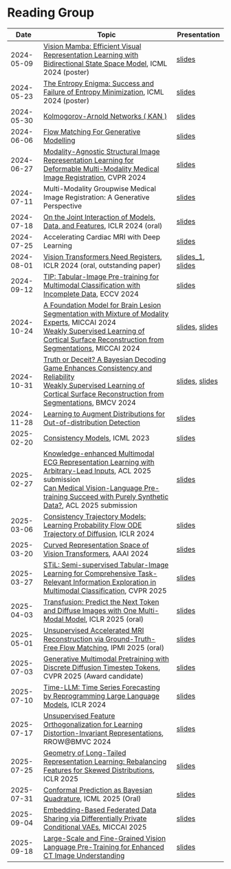 # Reading Group

| Date        | Topic       | Presentation|
|-------------|-------------|-------------|
| 2024-05-09     | [Vision Mamba: Efficient Visual Representation Learning with Bidirectional State Space Model][1], ICML 2024 (poster) | [slides][2] |
| 2024-05-23     | [The Entropy Enigma: Success and Failure of Entropy Minimization][3], ICML 2024 (poster)  | [slides][4]       |
| 2024-05-30     | [Kolmogorov-Arnold Networks ( KAN )][5]  | [slides][6]       |
| 2024-06-06     | [Flow Matching For Generative Modelling][7]  | [slides][8]       |
| 2024-06-27     | [Modality-Agnostic Structural Image Representation Learning for Deformable Multi-Modality Medical Image Registration][9], CVPR 2024 | [slides][10]  |
| 2024-07-11     | Multi-Modality Groupwise Medical Image Registration: A Generative Perspective | [slides][11]  |
| 2024-07-18     | [On the Joint Interaction of Models, Data, and Features][12], ICLR 2024 (oral)   | [slides][13]  |
| 2024-07-25      | Accelerating Cardiac MRI with Deep Learning  |  [slides][14]   |
| 2024-08-01      | [Vision Transformers Need Registers][15], ICLR 2024 (oral, outstanding paper)     |  [slides_1][16], [slides][17]   |
| 2024-09-12     | [TIP: Tabular-Image Pre-training for Multimodal Classification with Incomplete Data][18], ECCV 2024  | [slides][19]   |
| 2024-10-24     | [A Foundation Model for Brain Lesion Segmentation with Mixture of Modality Experts][20], MICCAI 2024 <br> [Weakly Supervised Learning of Cortical Surface Reconstruction from Segmentations][22], MICCAI 2024 | [slides][21], [slides][23]  |
| 2024-10-31     |  [Truth or Deceit? A Bayesian Decoding Game Enhances Consistency and Reliability][24] <br> [Weakly Supervised Learning of Cortical Surface Reconstruction from Segmentations][25], BMCV 2024 | [slides][26], [slides][27] |
| 2024-11-28     |  [Learning to Augment Distributions for Out-of-distribution Detection][28]| [slides][29]   |
| 2025-02-20     | [Consistency Models][30], ICML 2023  |  [slides][31]   |
| 2025-02-27     | [Knowledge-enhanced Multimodal ECG Representation Learning with Arbitrary-Lead Inputs][32], ACL 2025 submission <br> [Can Medical Vision-Language Pre-training Succeed with Purely Synthetic Data?][33], ACL 2025 submission | [slides][34]   |
| 2025-03-06     | [Consistency Trajectory Models: Learning Probability Flow ODE Trajectory of Diffusion](https://arxiv.org/abs/2310.02279), ICLR 2024  | [slides](https://github.com/siyi-wind/BioMedIA-ReadingGroup/blob/main/slides/2025_03_06_Consistency_Trejectory_Models.pdf)  |
| 2025-03-20     | [Curved Representation Space of Vision Transformers](https://arxiv.org/abs/2210.05742), AAAI 2024 | [slides](https://github.com/siyi-wind/BioMedIA-ReadingGroup/blob/main/slides/2025-03-20-Curved_Representation_VIT.pdf) |
| 2025-03-27     | [STiL: Semi-supervised Tabular-Image Learning for Comprehensive Task-Relevant Information Exploration in Multimodal Classification](https://arxiv.org/abs/2503.06277), CVPR 2025 | [slides](https://github.com/siyi-wind/BioMedIA-ReadingGroup/blob/main/slides/2025-03-27-STiL.pptx)
| 2025-04-03     | [Transfusion: Predict the Next Token and Diffuse Images with One Multi-Modal Model](https://arxiv.org/abs/2408.11039), ICLR 2025 (oral)  | [slides](https://github.com/siyi-wind/BioMedIA-ReadingGroup/blob/main/slides/2025-04-03-Transfusion.pdf)
| 2025-05-01     | [Unsupervised Accelerated MRI Reconstruction via Ground-Truth-Free Flow Matching](https://arxiv.org/abs/2502.17174), IPMI 2025 (oral)  | [slides](https://github.com/siyi-wind/BioMedIA-ReadingGroup/blob/main/slides/2025-05-01-Unsupervised_Reconstruction.pdf)
| 2025-07-03      | [Generative Multimodal Pretraining with Discrete Diffusion Timestep Tokens](https://openaccess.thecvf.com/content/CVPR2025/html/Pan_Generative_Multimodal_Pretraining_with_Discrete_Diffusion_Timestep_Tokens_CVPR_2025_paper.html), CVPR 2025 (Award candidate)   | [slides](https://github.com/siyi-wind/BioMedIA-ReadingGroup/blob/main/slides/2025-06-28_Diffusion_Pretraining.pptx)
| 2025-07-10      | [Time-LLM: Time Series Forecasting by Reprogramming Large Language Models](https://openreview.net/forum?id=Unb5CVPtae), ICLR 2024 | [slides](https://github.com/siyi-wind/BioMedIA-ReadingGroup/blob/main/slides/2025-07-10_LLM_time_series.pptx)
| 2025-07-17      | [Unsupervised Feature Orthogonalization for Learning Distortion-Invariant Representations](https://arxiv.org/abs/2409.12276), RROW@BMVC 2024 | [slides](https://github.com/siyi-wind/BioMedIA-ReadingGroup/blob/main/slides/2025-07-17-Distortion_Invariant.pdf) |
| 2025-07-25      | [Geometry of Long-Tailed Representation Learning: Rebalancing Features for Skewed Distributions](https://openreview.net/forum?id=GySIAKEwtZ), ICLR 2025 | [slides](https://github.com/siyi-wind/BioMedIA-ReadingGroup/blob/main/slides/2025-07-25-Geometry_Long_Trailed.pptx)
| 2025-07-31      | [Conformal Prediction as Bayesian Quadrature](https://arxiv.org/abs/2502.13228), ICML 2025 (Oral)   | [slides](https://github.com/siyi-wind/BioMedIA-ReadingGroup/blob/main/slides/2025-07-31-Conformal_Bayesian.pdf)
| 2025-09-04      | [Embedding-Based Federated Data Sharing via Differentially Private Conditional VAEs](https://arxiv.org/pdf/2501.14548), MICCAI 2025   | [slides](https://github.com/siyi-wind/BioMedIA-ReadingGroup/blob/main/slides/2025-09-04-Private_CVAEs.pptx)
| 2025-09-18      |  [Large-Scale and Fine-Grained Vision Language Pre-Training for Enhanced CT Image Understanding](https://arxiv.org/pdf/2501.14548)  | [slides](https://github.com/siyi-wind/BioMedIA-ReadingGroup/blob/main/slides/2025-09-18-fVLM.pptx)


[1]: https://arxiv.org/abs/2401.09417
[2]: https://github.com/siyi-wind/BioMedIA-ReadingGroup/blob/main/slides/2024-05-09-VisionMamba.pptx
[3]: https://arxiv.org/abs/2405.05012
[4]: https://docs.google.com/presentation/d/1xfnOV2OU2EPJ-tkI-JCd6538qWDLHXIokohz4zXd-BI/edit#slide=id.g2decd66459c_0_949
[5]: https://arxiv.org/abs/2404.19756
[6]: https://github.com/siyi-wind/BioMedIA-ReadingGroup/blob/main/slides/2024-05-30-KAN.pptx
[7]: https://arxiv.org/abs/2210.02747
[8]: https://github.com/siyi-wind/BioMedIA-ReadingGroup/blob/main/slides/2024-06-06-Flow-Matching.pdf
[9]: https://arxiv.org/abs/2402.18933
[10]: https://github.com/siyi-wind/BioMedIA-ReadingGroup/blob/main/slides/2024-06-27-ModalityAgnosticRegistration.pdf
[11]: https://github.com/siyi-wind/BioMedIA-ReadingGroup/blob/main/slides/2024-07-11-GroupwiseRegistration.pdf
[12]: https://openreview.net/forum?id=ze7DOLi394
[13]: https://github.com/siyi-wind/BioMedIA-ReadingGroup/blob/main/slides/2024-07-18-Generalization-Disagreement-Equality.pdf
[14]: https://github.com/siyi-wind/BioMedIA-ReadingGroup/blob/main/slides/2024-07-25-Accelerating_CMR.pdf
[15]: https://openreview.net/forum?id=2dnO3LLiJ1
[16]: https://github.com/siyi-wind/BioMedIA-ReadingGroup/blob/main/slides/2024-08-01-VIT_Register1.pptx
[17]: https://github.com/siyi-wind/BioMedIA-ReadingGroup/blob/main/slides/2024-08-01-VIT_Register2.pptx
[18]: https://arxiv.org/abs/2407.07582
[19]: https://github.com/siyi-wind/BioMedIA-ReadingGroup/blob/main/slides/2024-09-12-TIP.pdf
[20]: https://arxiv.org/pdf/2405.10246
[21]: https://github.com/siyi-wind/BioMedIA-ReadingGroup/blob/main/slides/2024-10-24-MOME.pptx
[22]: https://papers.miccai.org/miccai-2024/paper/1517_paper.pdf
[23]: https://github.com/siyi-wind/BioMedIA-ReadingGroup/blob/main/slides/2024-10-24-CoSeg.pptx
[24]: https://arxiv.org/abs/2410.01064
[25]: https://arxiv.org/abs/2408.00639
[26]: https://github.com/siyi-wind/BioMedIA-ReadingGroup/blob/main/slides/2024-10-31-LLM-Consensus.pdf
[27]: https://docs.google.com/presentation/d/1051V-mPgQZ7zV2M9I-lccPbOs5xMET244QJFR2TAv1A/edit?usp=sharing
[28]: https://proceedings.neurips.cc/paper_files/paper/2023/hash/e812af67a942c21dd0104bd929f99da1-Abstract-Conference.html
[29]: https://github.com/siyi-wind/BioMedIA-ReadingGroup/blob/main/slides/2024-11-28-Augment_Distribution.pptx
[30]: https://arxiv.org/abs/2303.01469
[31]: https://github.com/siyi-wind/BioMedIA-ReadingGroup/blob/main/slides/2025-02-20-Consistency_Models.pdf
[32]: https://openreview.net/forum?id=vyFSyfiOIu
[33]: https://arxiv.org/abs/2310.02279
[34]: https://github.com/siyi-wind/BioMedIA-ReadingGroup/blob/main/slides/2025-02-27-MLLM.pptx